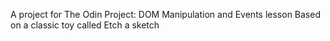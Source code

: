 A project for The Odin Project: DOM Manipulation and Events lesson
Based on a classic toy called Etch a sketch

